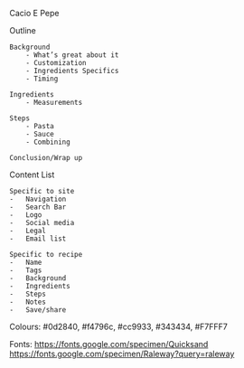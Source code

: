 Cacio E Pepe

Outline

    Background
        - What’s great about it
        - Customization
        - Ingredients Specifics
        - Timing

    Ingredients
        - Measurements

    Steps
        - Pasta
        - Sauce
        - Combining

    Conclusion/Wrap up

Content List
    
    Specific to site
    -	Navigation
    -   Search Bar
    -	Logo
    -	Social media
    -	Legal
    -	Email list

    Specific to recipe
    -	Name
    -	Tags 
    -	Background
    -	Ingredients
    -	Steps
    -	Notes
    -	Save/share

Colours:
#0d2840, #f4796c, #cc9933, #343434, #F7FFF7

Fonts:
https://fonts.google.com/specimen/Quicksand
https://fonts.google.com/specimen/Raleway?query=raleway
